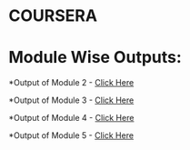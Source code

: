 # COURSERA


# Module Wise Outputs:

*Output of Module 2 - [Click Here](https://satyamrai0510.github.io/coursera/module_2/)

*Output of Module 3 - [Click Here](https://satyamrai0510.github.io/coursera/module_3/)

*Output of Module 4 - [Click Here](https://satyamrai0510.github.io/coursera/module_4/)

*Output of Module 5 - [Click Here](https://satyamrai0510.github.io/coursera/module_5/)
